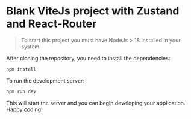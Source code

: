 # Blank ViteJs project with Zustand and React-Router

> To start this project you must have NodeJs > 18 installed in your system

After cloning the repository, you need to install the dependencies:

```bash
npm install
```

To run the development server:

```bash
npm run dev
```

This will start the server and you can begin developing your application. Happy coding!
